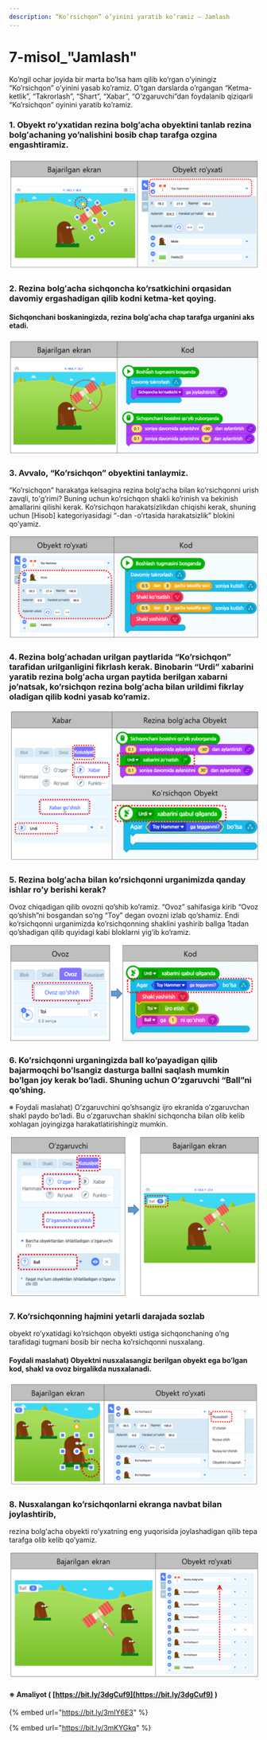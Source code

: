 ```yaml
---
description: “Ko’rsichqon” o’yinini yaratib ko’ramiz – Jamlash
---
```


# 7-misol\_"Jamlash"

Ko’ngil ochar joyida bir marta bo’lsa ham qilib ko’rgan o’yiningiz “Ko’rsichqon” o’yinini yasab ko’ramiz. O’tgan darslarda o’rgangan “Ketma-ketlik”, “Takrorlash”, “Shart”, “Xabar”, “O’zgaruvchi”dan foydalanib qiziqarli “Ko’rsichqon” oyinini yaratib ko’ramiz.

### 1. Obyekt ro’yxatidan rezina bolgʻacha obyektini tanlab rezina bolgʻachaning yo’nalishini bosib chap tarafga ozgina engashtiramiz.

![](.gitbook/assets/007_001.png)

### 2. Rezina bolgʻacha sichqoncha ko’rsatkichini orqasidan davomiy ergashadigan qilib kodni ketma-ket qoying. 

#### Sichqonchani boskaningizda, rezina bolgʻacha chap tarafga urganini aks etadi.

![](.gitbook/assets/007_002.png)

### 3. Avvalo, “Ko’rsichqon” obyektini tanlaymiz. 

“Ko’rsichqon” harakatga kelsagina rezina bolgʻacha bilan ko’rsichqonni urish zavqli, to'g’rimi? Buning uchun ko’rsichqon shakli ko’rinish va bekinish amallarini qilishi kerak. Ko’rsichqon harakatsizlikdan chiqishi kerak, shuning uchun \[Hisob\] kategoriyasidagi “-dan -o’rtasida harakatsizlik” blokini qo’yamiz.

![](.gitbook/assets/007_003.png)

### 4. Rezina bolgʻachadan urilgan paytlarida “Ko’rsichqon” tarafidan urilganligini fikrlash  kerak. Binobarin “Urdi” xabarini yaratib rezina bolgʻacha urgan paytida berilgan xabarni jo’natsak, ko’rsichqon rezina bolgʻacha bilan urildimi fikrlay oladigan qilib kodni yasab ko’ramiz.

![](.gitbook/assets/007_004.png)

### 5. Rezina bolgʻacha bilan ko’rsichqonni urganimizda qanday ishlar ro’y berishi kerak? 

Ovoz chiqadigan qilib ovozni qo’shib ko’ramiz. “Ovoz” sahifasiga kirib “Ovoz qo’shish”ni bosgandan so’ng “Toy” degan ovozni izlab qo’shamiz. Endi ko’rsichqonni urganimizda ko’rsichqonning shaklini yashirib ballga 1tadan qo’shadigan qilib quyidagi kabi bloklarni yig’ib ko’ramiz.

![](.gitbook/assets/007_005.png)

### 6. Ko’rsichqonni urganingizda ball ko’payadigan qilib bajarmoqchi bo’lsangiz dasturga ballni saqlash mumkin bo’lgan joy kerak bo’ladi. Shuning uchun O’zgaruvchi “Ball”ni qo’shing.

※ Foydali maslahat\) O’zgaruvchini qo’shsangiz ijro ekranida o’zgaruvchan shakl paydo bo’ladi. Bu o’zgaruvchan shaklni sichqoncha bilan olib kelib xohlagan joyingizga harakatlatirishingiz mumkin.

![](.gitbook/assets/007_006.png)

### 7. Ko’rsichqonning hajmini yetarli darajada sozlab 

obyekt ro’yxatidagi ko’rsichqon obyekti ustiga sichqonchaning o’ng tarafidagi tugmani bosib bir necha ko’rsichqonni nusxalang. 

#### Foydali maslahat\) Obyektni nusxalasangiz berilgan obyekt ega bo’lgan kod, shakl va ovoz birgalikda nusxalanadi.

![](.gitbook/assets/007_007.png)

### 8. Nusxalangan ko’rsichqonlarni ekranga navbat bilan joylashtirib, 

rezina bolgʻacha obyekti ro’yxatning eng yuqorisida joylashadigan qilib tepa tarafga olib kelib qo’yamiz.

![](.gitbook/assets/007_008.png)

#### ※ Amaliyot \( [https://bit.ly/3dgCuf9](https://bit.ly/3dgCuf9) \)

{% embed url="https://bit.ly/3mIY6E3" %}

{% embed url="https://bit.ly/3mKYGkq" %}



